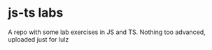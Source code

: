 # js-ts labs
A repo with some lab exercises in JS and TS. Nothing too advanced, uploaded just for lulz
